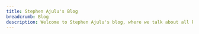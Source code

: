 ```yaml
---
title: Stephen Ajulu's Blog
breadcrumb: Blog
description: Welcome to Stephen Ajulu's blog, where we talk about all kinds of tech, cybersecurity, lifestyle, finance, cryptocurrencies, science fiction and more.
---
```

